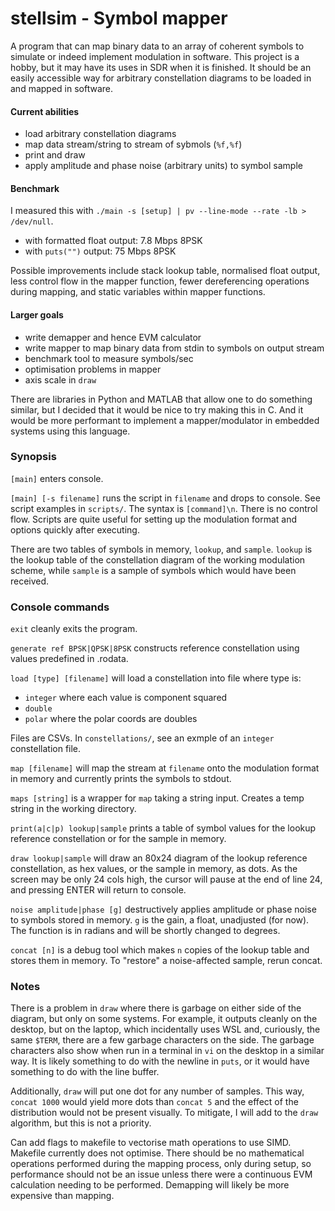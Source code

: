 # stellsim - Symbol mapper

A program that can map binary data to an array of coherent symbols 
to simulate or indeed implement modulation in software. This project is a
hobby, but it may have its uses in SDR when it is finished. It should be an
easily accessible way for arbitrary constellation diagrams to be loaded in
and mapped in software.

#### Current abilities

- load arbitrary constellation diagrams
- map data stream/string to stream of sybmols (`%f,%f`)
- print and draw
- apply amplitude and phase noise (arbitrary units) to symbol sample

#### Benchmark

I measured this with 
`./main -s [setup] | pv --line-mode --rate -lb > /dev/null`.

- with formatted float output: 7.8 Mbps 8PSK
- with `puts("")` output: 75 Mbps 8PSK

Possible improvements include stack lookup table, normalised float output,
less control flow in the mapper function, fewer dereferencing operations
during mapping, and static variables within mapper functions.

#### Larger goals

- write demapper and hence EVM calculator
- write mapper to map binary data from stdin to symbols on output stream
- benchmark tool to measure symbols/sec
- optimisation problems in mapper
- axis scale in `draw`

There are libraries in Python and MATLAB that allow one to do something
similar, but I decided that it would be nice to try making this in C.
And it would be more performant to implement a mapper/modulator in embedded
systems using this language.

### Synopsis

`[main]` enters console.

`[main] [-s filename]` runs the script in `filename` and drops to console.
See script examples in `scripts/`. The syntax is `[command]\n`. There is no
control flow. Scripts are quite useful for setting up the modulation format
and options quickly after executing.

There are two tables of symbols in memory, `lookup`, and `sample`. `lookup`
is the lookup table of the constellation diagram of the working modulation
scheme, while `sample` is a sample of symbols which would have been received.

### Console commands

`exit` cleanly exits the program.

`generate ref BPSK|QPSK|8PSK` constructs reference constellation using values
predefined in .rodata.

`load [type] [filename]` will load a constellation into file where type is:

- `integer` where each value is component squared
- `double`
- `polar` where the polar coords are doubles

Files are CSVs. In `constellations/`, see an exmple of an
`integer` constellation file.

`map [filename]` will map the stream at `filename` onto the modulation format
in memory and currently prints the symbols to stdout.

`maps [string]` is a wrapper for `map` taking a string input. Creates a temp
string in the working directory.

`print(a|c|p) lookup|sample` prints a table of symbol values for the lookup
reference constellation or for the sample in memory.

`draw lookup|sample` will draw an 80x24 diagram of the lookup reference
constellation, as hex values, or the sample in memory, as dots. As the
screen may be only 24 cols high, the cursor will pause at the end of line
24, and pressing ENTER will return to console.

`noise amplitude|phase [g]` destructively applies amplitude or phase noise to
symbols stored in memory. `g` is the gain, a float, unadjusted (for now).
The function is in radians and will be shortly changed to degrees.

`concat [n]` is a debug tool which makes `n` copies of the lookup table and 
stores them in memory. To "restore" a noise-affected sample, rerun concat.

### Notes

There is a problem in `draw` where there is garbage on either side of the
diagram, but only on some systems. For example, it outputs cleanly on the
desktop, but on the laptop, which incidentally uses WSL and, curiously, the
same `$TERM`, there are a few garbage characters on the side. The garbage
characters also show when run in a terminal in `vi` on the desktop in a
similar way. It is likely something to do with the newline in `puts`, or it
would have something to do with the line buffer.

Additionally, `draw` will put one dot for any number of samples. This way,
`concat 1000` would yield more dots than `concat 5` and the effect of the
distribution would not be present visually. To mitigate, I will add to the
`draw` algorithm, but this is not a priority.

Can add flags to makefile to vectorise math operations to use SIMD. 
Makefile currently does not optimise. There should be no mathematical
operations performed during the mapping process, only during setup, so
performance should not be an issue unless there were a continuous EVM
calculation needing to be performed. Demapping will likely be more expensive
than mapping.


